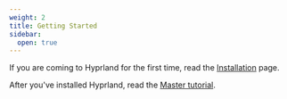 ```yaml
---
weight: 2
title: Getting Started
sidebar:
  open: true
---
```


If you are coming to Hyprland for the first time, read the
[Installation](./Installation) page.

After you've installed Hyprland, read the [Master tutorial](./Master-Tutorial).
